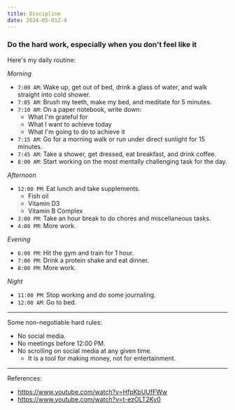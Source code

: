 ```yaml
---
title: Discipline
date: 2024-05-01Z-4
---
```


### Do the hard work, especially when you don't feel like it

Here's my daily routine:

_Morning_

- `7:00 AM`: Wake up, get out of bed, drink a glass of water, and walk straight into cold shower.
- `7:05 AM`: Brush my teeth, make my bed, and meditate for 5 minutes.
- `7:10 AM`: On a paper notebook, write down:
  - What I'm grateful for
  - What I want to achieve today
  - What I'm going to do to achieve it
- `7:15 AM`: Go for a morning walk or run under direct sunlight for 15 minutes.
- `7:45 AM`: Take a shower, get dressed, eat breakfast, and drink coffee.
- `8:00 AM`: Start working on the most mentally challenging task for the day.

_Afternoon_

- `12:00 PM`: Eat lunch and take supplements.
  - Fish oil
  - Vitamin D3
  - Vitamin B Complex
- `3:00 PM`: Take an hour break to do chores and miscellaneous tasks.
- `4:00 PM`: More work.

_Evening_

- `6:00 PM`: Hit the gym and train for 1 hour.
- `7:00 PM`: Drink a protein shake and eat dinner.
- `8:00 PM`: More work.

_Night_

- `11:00 PM`: Stop working and do some journaling.
- `12:00 AM`: Go to bed.

---

Some non-negotiable hard rules:

- No social media.
- No meetings before 12:00 PM.
- No scrolling on social media at any given time.
  - It is a tool for making money, not for entertainment.

---

References:

- https://www.youtube.com/watch?v=HfpKbUUfFWw
- https://www.youtube.com/watch?v=t-ezOLT2Kv0
